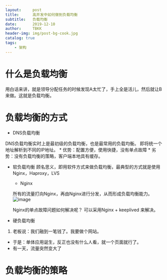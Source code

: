 ```yaml
---
layout:     post
title:      高并发中如何做到负载均衡
subtitle:   负载均衡
date:       2019-12-10
author:     TBKK
header-img: img/post-bg-cook.jpg
catalog: true
tags:
    - 架构
---
```



# 什么是负载均衡

用白话来讲，就是领导分配任务的时候发现A太忙了，手上全是活儿，然后就让B来做。这就是负载均衡。

# 负载均衡的方式

* DNS负载均衡

DNS负载均衡实时上是最初级的负载均衡，也是最常用的负载均衡。
即将统一个地址解析到不同的IP地址。
    * 优势：配置方便，使用快捷，没有单点故障
    * 劣势：没有负载均衡的策略，客户端本地具有缓存。
    
* 软负载均衡
顾名思义，即用软件方式来做负载均衡，最典型的方式就是使用Nginx，Haproxy，LVS
    * Nginx
    
    所有的流量打向Nginx，再由Nginx进行分发，从而形成负载均衡能力。
    ![image](http://www.qinxinfeng.com/img/others/nginx1.jpg)
    
    Nginx的单点故障问题如何解决呢？
    可以采用Nginx + keeplived 来解决。

* 硬负载均衡



1. 老板说：我们融到一笔钱了。我要做个网站。
* 于是：单体应用诞生，反正也没有什么人看，就一个页面就行了。
* 有一天，流量突然变大了


# 负载均衡的策略





